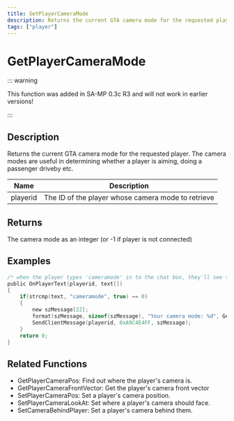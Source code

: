 ```yaml
---
title: GetPlayerCameraMode
description: Returns the current GTA camera mode for the requested player.
tags: ["player"]
---
```


# GetPlayerCameraMode

::: warning

This function was added in SA-MP 0.3c R3 and will not work in earlier versions!

:::

## Description

Returns the current GTA camera mode for the requested player. The camera modes are useful in determining whether a player is aiming, doing a passenger driveby etc.

| Name     | Description                                        |
| -------- | -------------------------------------------------- |
| playerid | The ID of the player whose camera mode to retrieve |

## Returns

The camera mode as an integer (or -1 if player is not connected)

## Examples

```c
/* when the player types 'cameramode' in to the chat box, they'll see this. */
public OnPlayerText(playerid, text[])
{
    if(strcmp(text, "cameramode", true) == 0)
    {
        new szMessage[22];
        format(szMessage, sizeof(szMessage), "Your camera mode: %d", GetPlayerCameraMode(playerid));
        SendClientMessage(playerid, 0xA9C4E4FF, szMessage);
    }
    return 0;
}
```

## Related Functions

- GetPlayerCameraPos: Find out where the player's camera is.
- GetPlayerCameraFrontVector: Get the player's camera front vector
- SetPlayerCameraPos: Set a player's camera position.
- SetPlayerCameraLookAt: Set where a player's camera should face.
- SetCameraBehindPlayer: Set a player's camera behind them.
